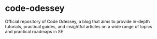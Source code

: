 # code-odessey
Official repository of Code Odessey, a blog that aims to provide in-depth tutorials, practical guides, and insightful articles on a wide range of topics and practical roadmaps in SE
